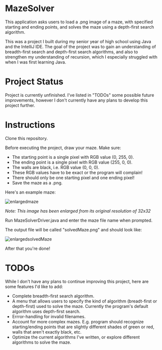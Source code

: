 # MazeSolver

This application asks users to load a .png image of a maze, with specified starting and ending points, and solves the maze using a depth-first search algorithm.

This was a project I built during my senior year of high school using Java and the IntelliJ IDE. The goal of the project was to gain an understanding of breadth-first search and depth-first search algorithms, and also to strengthen my understanding of recursion, which I especially struggled with when I was first learning Java.

# Project Status

Project is currently unfinished. I've listed in "TODOs" some possible future improvements, however I don't currently have any plans to develop this project further. 

# Instructions

Clone this repository.

Before executing the project, draw your maze. Make sure:
- The starting point is a single pixel with RGB value (0, 255, 0).
- The ending point is a single pixel with RGB value (255, 0, 0).
- The walls are black, i.e. RGB value (0, 0, 0).
- These RGB values have to be exact or the program will complain!
- There should only be one starting pixel and one ending pixel!
- Save the maze as a .png.

Here's an example maze:

![enlargedmaze](https://user-images.githubusercontent.com/66391744/161664871-b4096d4b-4a5d-40bd-946d-b49c21bf5bcd.png)

*Note: This image has been enlarged from its original resolution of 32x32*

Run MazeSolverDriver.java and enter the maze file name when prompted.

The output file will be called "solvedMaze.png" and should look like:

![enlargedsolvedMaze](https://user-images.githubusercontent.com/66391744/161665002-f392a5cc-0ccd-4d24-91c2-7762ae17bb59.png)

After that you're done!

# TODOs
While I don't have any plans to continue improving this project, here are some features I'd like to add:
- Complete breadth-first search algorithm.
- A menu that allows users to specify the kind of algorithm (breadt-first or depth-first) used to solve the maze. Currently the program's default algorithm uses depth-first search.
- Errror-handling for invalid filenames.
- Account for more complex mazes. E.g. program should recognize starting/ending points that are slightly different shades of green or red, walls that aren't exactly black, etc.
- Optimize the current algorithms I've written, or explore different algorithms to solve the maze.

